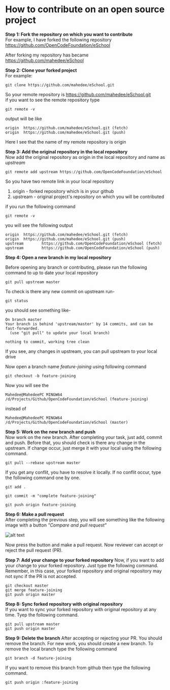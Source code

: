 # How to contribute on an open source project

**Step 1: Fork the repository on which you want to contribute**  
For example, I have forked the following repository  
https://github.com/OpenCodeFoundation/eSchool

After forking my repository has became  
https://github.com/mahedee/eSchool

**Step 2: Clone your forked project**    
For example:  
```github
git clone https://github.com/mahedee/eSchool.git
```
So your remote repository is https://github.com/mahedee/eSchool.git  
if you want to see the remote repository type 

```github
git remote -v
```
output will be like 

```github
origin  https://github.com/mahedee/eSchool.git (fetch)
origin  https://github.com/mahedee/eSchool.git (push)
```
Here I see that the name of my remote repository is origin  

**Step 3: Add the original repository in the local repository**  
Now add the original repository as origin in the local repository and name as *upstream*  

```github
git remote add upstream https://github.com/OpenCodeFoundation/eSchool
```

So you have two remote link in your local repository  
1. origin - forked repository which is in your github  
2. upstream - original project's repository on which you will be contributed  

if you run the following command  

```github
git remote -v
```
you will see the following output  

```github
origin  https://github.com/mahedee/eSchool.git (fetch)
origin  https://github.com/mahedee/eSchool.git (push)
upstream        https://github.com/OpenCodeFoundation/eSchool (fetch)
upstream        https://github.com/OpenCodeFoundation/eSchool (push)
```

**Step 4: Open a new branch in my local repository**  

Before opening any branch or contributing, please run the following command to up to date your local repository  

```github
git pull upstream master
```

To check is there any new commit on upstream run-

```github
git status
```
you should see something like-  

```github
On branch master
Your branch is behind 'upstream/master' by 14 commits, and can be fast-forwarded.
  (use "git pull" to update your local branch)

nothing to commit, working tree clean
```
If you see, any changes in upstream, you can pull upstream to your local drive  

Now open a branch name *feature-joining* using following command

```github
git checkout -b feature-joining
```
Now you will see the 

```github
Mahedee@MahedeePC MINGW64 /d/Projects/Github/OpenCodeFoundation/eSchool (feature-joining)
```

instead of 

```github
Mahedee@MahedeePC MINGW64 /d/Projects/Github/OpenCodeFoundation/eSchool (master)
```

**Step 5: Work on the new branch and push**  
Now work on the new branch. After completing your task, just add, commit and push. Before that, you should check is there any change in the upstream. If change occur, just merge it with your local using the following command. 

```github
git pull --rebase upstream master
```
If you get any conflit, you have to resolve it locally. If no conflit occur, type the following command one by one.

```github
git add .
```

```github
git commit -m "complete feature-joining"
```

```github
git push origin feature-joining
```
**Step 6: Make a pull request**  
After completing the previous step, you will see something like the following image with a button *"Compare and pull request"* 

![alt text](https://github.com/mahedee/Articles/blob/master/img/git02.png)

Now press the button and make a pull request. Now reviewer can accept or reject the pull request (PR).

**Step 7: Add your change to your forked repository**
Now, if you want to add your change to your forked repository. Just type the following command. Remember, in this case, your forked repository and original repository may not sync if the PR is not accepted. 

```github
git checkout master 
git merge feature-joining 
git push origin master
```
**Step 8: Sync forked repository with original repository**  
If you want to sync your forked repository with original repository at any time. Tyep the following command.

```github
git pull upstream master 
git push origin master
```

**Step 9: Delete the branch**
After accepting or rejecting your PR. You should remove the branch. For new work, you should create a new branch. To remove the local branch type the following command  
```github
git branch -d feature-joining
```
If you want to remove this branch from github then type the following command.
```github
git push origin :feature-joining 
```
